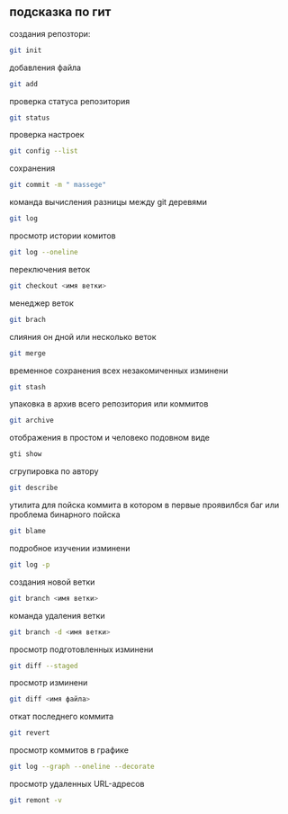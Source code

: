## подсказка по гит

создания репозтори:
```sh
git init 
```
добавления файла 
```sh
git add
```
проверка статуса репозитория 
```sh
git status
```
проверка настроек 
```sh
git config --list
```
сохранения 
```sh
git commit -m " massege"
```
команда вычисления разницы между git деревями
```sh
git log
```
просмотр истории комитов
```sh
git log --oneline
```
переключения веток 
```sh
git checkout <имя ветки>
```
менеджер веток 
```sh
git brach
```
слияния он
дной или несколько веток
```sh
git merge
```
временное сохранения всех незакомиченных изминени
```sh
git stash
```
упаковка в архив всего репозитория или коммитов
```sh
git archive
```
отображения в простом и человеко подовном виде
```sh
gti show
```
сгрупировка по автору 
```sh
git describe
```
утилита для пойска коммита в котором в первые проявилбся баг или проблема бинарного пойска
```sh
git blame
```

подробное изучении изминени
```sh
git log -p
```
создания новой ветки 
```sh
git branch <имя ветки> 
```
команда удаления ветки
```sh
git branch -d <имя ветки>
```

просмотр подготовленных изминени
```sh
git diff --staged
```
просмотр изминени 
```sh
git diff <имя файла>
```
откат последнего коммита
```sh
git revert 
```
просмотр коммитов в графике
```sh
git log --graph --oneline --decorate
```
просмотр удаленных URL-адресов
```sh
git remont -v
```
